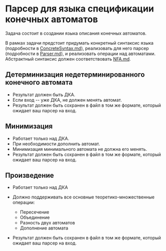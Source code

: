 # Парсер для языка спецификации  конечных автоматов

Задача состоит в создании языка описания конечных автоматов.

В рамках задачи предстоит придумать конкретный синтаксис языка (подробности в [ConcreteSyntax.md](subtasks/ConcreteSyntax.md)), реализовать для него парсер (подробности в [Parser.md](subtasks/Parser.md)), и реализовать операции над автоматами.  Абстрактный синтаксис должен соответствовать [NFA.md](lang/NFA.md).

## Детерминизация недетерминированного конечного автомата

* Результат должен быть ДКА.
* Если вход -- уже ДКА, не должен менять автомат.
* Результат должен быть сохранен в файл в том же формате, который ожидает ваш парсер на вход.

## Минимизация

* Работает только над ДКА.
* При необходимости дополнить автомат.
* Минимизация минимального автомата не должна его менять.
* Результат должен быть сохранен в файл в том же формате, который ожидает ваш парсер на вход.

## Произведение

* Работает только над ДКА
* Должно поддерживать все основные теоретико-множественные операции:

   * Пересечение
   * Объединение
   * Разность двух автоматов
   * Дополнение автомата

* Результат должен быть сохранен в файл в том же формате, который ожидает ваш парсер на вход.


























